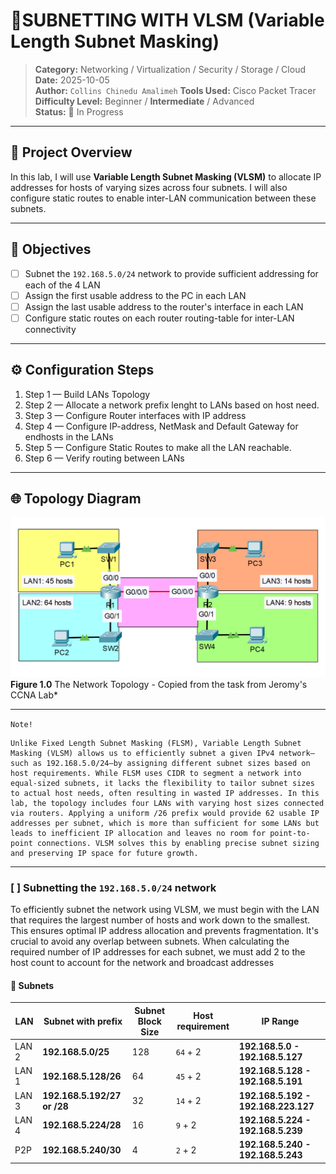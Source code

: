 # 🧪**SUBNETTING WITH VLSM (Variable Length Subnet Masking)**

> **Category:** Networking / Virtualization / Security / Storage / Cloud  
> **Date:** 2025-10-05  
> **Author:** `Collins Chinedu Amalimeh`
> **Tools Used:** Cisco Packet Tracer
> **Difficulty Level:** Beginner / **Intermediate** / Advanced  
> **Status:** 🧭 In Progress
<!-- ✅ Completed /  -->
---

## 📝 **Project Overview**
In this lab, I will use **Variable Length Subnet Masking (VLSM)** to allocate IP addresses for hosts of varying sizes across four subnets. I will also configure static routes to enable inter-LAN communication between these subnets.

---

## 🎯 **Objectives**
- [ ] Subnet the `192.168.5.0/24` network to provide sufficient addressing for each of the 4 LAN  
- [ ] Assign the first usable address to the PC in each LAN  
- [ ] Assign the last usable address to the router's interface in each LAN
- [ ] Configure static routes on each router routing-table for inter-LAN connectivity 

---

## ⚙️ **Configuration Steps**
1. Step 1 — Build LANs Topology
2. Step 2 — Allocate a network prefix lenght to LANs based on host need.
3. Step 3 — Configure Router interfaces with IP address
4. Step 4 — Configure IP-address, NetMask and Default Gateway for endhosts in the LANs
5. Step 5 — Configure Static Routes to make all the LAN reachable.
6. Step 6 — Verify routing between LANs

---

## 🌐 **Topology Diagram**
![Network Topology](./images/img1.png)  
**Figure 1.0** The Network Topology - Copied from the task from Jeromy's CCNA Lab*

---
`Note!` 
```
Unlike Fixed Length Subnet Masking (FLSM), Variable Length Subnet Masking (VLSM) allows us to efficiently subnet a given IPv4 network—such as 192.168.5.0/24—by assigning different subnet sizes based on host requirements. While FLSM uses CIDR to segment a network into equal-sized subnets, it lacks the flexibility to tailor subnet sizes to actual host needs, often resulting in wasted IP addresses. In this lab, the topology includes four LANs with varying host sizes connected via routers. Applying a uniform /26 prefix would provide 62 usable IP addresses per subnet, which is more than sufficient for some LANs but leads to inefficient IP allocation and leaves no room for point-to-point connections. VLSM solves this by enabling precise subnet sizing and preserving IP space for future growth. 
```
---

### [ ] **Subnetting the `192.168.5.0/24` network** ###
To efficiently subnet the network using VLSM, we must begin with the LAN that requires the largest number of hosts and work down to the smallest. This ensures optimal IP address allocation and prevents fragmentation. It's crucial to avoid any overlap between subnets. When calculating the required number of IP addresses for each subnet, we must add 2 to the host count to account for the network and broadcast addresses

#### 🧰 **Subnets**
|LAN    | Subnet with prefix  | Subnet Block Size  |   Host requirement  | IP Range    |
|-------|---------------------|--------------------|---------------------|-------------|
| LAN 2 |**192.168.5.0/25**   | 128                | `64`  + 2             | **192.168.5.0 - 192.168.5.127**   |
| LAN 1 |**192.168.5.128/26**   | 64               | `45`  + 2             | **192.168.5.128 - 192.168.5.191**   |
| LAN 3 |**192.168.5.192/27 or /28**  | 32         | `14`  + 2             | **192.168.5.192 - 192.168.223.127**   |
| LAN 4 |**192.168.5.224/28**   | 16               | `9`   + 2             | **192.168.5.224 - 192.168.5.239**   |
| P2P   |**192.168.5.240/30**   | 4                | `2`   + 2             | **192.168.5.240 - 192.168.5.243**   |

